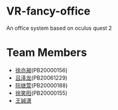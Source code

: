 # VR-fancy-office
An office system based on oculus quest 2
# Team Members
* [徐亦昶](https://github.com/Kobe972)(PB20000156)
* [吕泽龙](https://github.com/MaxtirError)(PB20061229)
* [阮继萱](https://github.com/Scarlett0815)(PB20000188)
* [徐笑阳](https://github.com/SkiperDyxx)(PB20000155)
* [王铖潇](https://github.com/start-shine)

